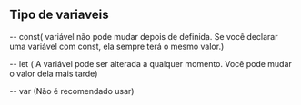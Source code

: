 ## Tipo de variaveis 

-- const( variável não pode mudar depois de definida. Se você declarar uma variável com const, ela sempre terá o mesmo valor.)


-- let ( A variável pode ser alterada a qualquer momento. Você pode mudar o valor dela mais tarde)


-- var (Não é recomendado usar)
